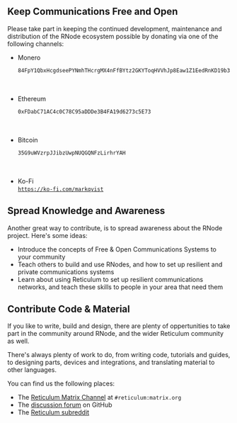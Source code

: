 [title]: <> (Donate)
## Keep Communications Free and Open
Please take part in keeping the continued development, maintenance and distribution of the RNode ecosystem possible by donating via one of the following channels:

- Monero<br/>
  ```
  84FpY1QbxHcgdseePYNmhTHcrgMX4nFfBYtz2GKYToqHVVhJp8Eaw1Z1EedRnKD19b3B8NiLCGVxzKV17UMmmeEsCrPyA5w
  ```
  <br/><br/>
- Ethereum<br/>
  ```
  0xFDabC71AC4c0C78C95aDDDe3B4FA19d6273c5E73
  ```
  <br/><br/>
- Bitcoin<br/>
  ```
  35G9uWVzrpJJibzUwpNUQGQNFzLirhrYAH
  ```
  <br/><br/>
- Ko-Fi<br/>
  <a href="https://ko-fi.com/markqvist">`https://ko-fi.com/markqvist`</a>

## Spread Knowledge and Awareness
Another great way to contribute, is to spread awareness about the RNode project. Here's some ideas:

- Introduce the concepts of Free & Open Communications Systems to your community
- Teach others to build and use RNodes, and how to set up resilient and private communications systems
- Learn about using Reticulum to set up resilient communications networks, and teach these skills to people in your area that need them

## Contribute Code & Material
If you like to write, build and design, there are plenty of oppertunities to take part in the community around RNode, and the wider Reticulum community as well.

There's always plenty of work to do, from writing code, tutorials and guides, to designing parts, devices and integrations, and translating material to other languages.

You can find us the following places:

- The [Reticulum Matrix Channel](element://room/!TRaVWNnQhAbvuiSnEK%3Amatrix.org?via=matrix.org) at `#reticulum:matrix.org`
- The [discussion forum](https://github.com/markqvist/Reticulum/discussions) on GitHub
- The [Reticulum subreddit](https://reddit.com/r/reticulum)